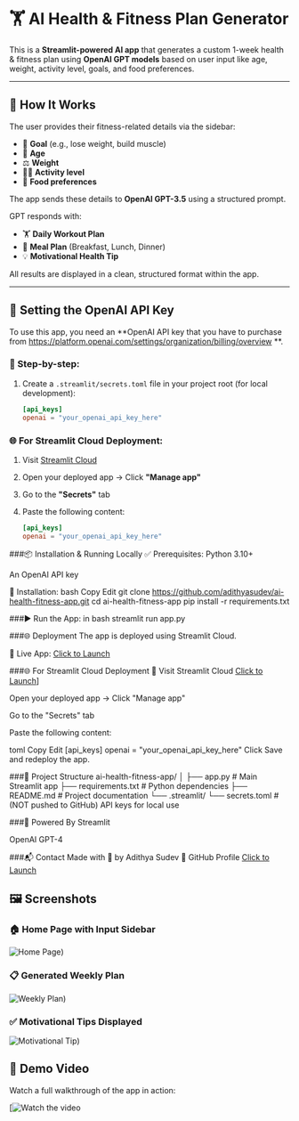 # 🏋️ AI Health & Fitness Plan Generator

This is a **Streamlit-powered AI app** that generates a custom 1-week health & fitness plan using **OpenAI GPT models** based on user input like age, weight, activity level, goals, and food preferences.

---

## 🚀 How It Works

The user provides their fitness-related details via the sidebar:

- 🏁 **Goal** (e.g., lose weight, build muscle)
- 🎂 **Age**
- ⚖️ **Weight**
- 🏃‍♂️ **Activity level**
- 🍴 **Food preferences**

The app sends these details to **OpenAI GPT-3.5** using a structured prompt.

GPT responds with:

- 🏋️ **Daily Workout Plan**
- 🍱 **Meal Plan** (Breakfast, Lunch, Dinner)
- 💡 **Motivational Health Tip**

All results are displayed in a clean, structured format within the app.

---

## 🔑 Setting the OpenAI API Key

To use this app, you need an **OpenAI API key that you have to purchase from https://platform.openai.com/settings/organization/billing/overview **.

### 🔐 Step-by-step:

1. Create a `.streamlit/secrets.toml` file in your project root (for local development):
   ```toml
   [api_keys]
   openai = "your_openai_api_key_here"
### 🌐 For Streamlit Cloud Deployment:

1. Visit [Streamlit Cloud](https://streamlit.io)
2. Open your deployed app → Click **"Manage app"**
3. Go to the **"Secrets"** tab
4. Paste the following content:

   ```toml
   [api_keys]
   openai = "your_openai_api_key_here"
   
###📦 Installation & Running Locally
✅ Prerequisites:
Python 3.10+

An OpenAI API key

🔧 Installation:
bash
Copy
Edit
git clone https://github.com/adithyasudev/ai-health-fitness-app.git
cd ai-health-fitness-app
pip install -r requirements.txt

###▶️ Run the App:
in bash
streamlit run app.py

###🌐 Deployment
The app is deployed using Streamlit Cloud.

🔗 Live App: [Click to Launch](https://ai-health-fitness-app-awuowcwhtjbviax9d739ky.streamlit.app/)

###🌐 For Streamlit Cloud Deployment
🔗 Visit Streamlit Cloud  [Click to Launch](https://streamlit.io/)]

Open your deployed app → Click "Manage app"

Go to the "Secrets" tab

Paste the following content:

toml
Copy
Edit
[api_keys]
openai = "your_openai_api_key_here"
Click Save and redeploy the app.

###📁 Project Structure
ai-health-fitness-app/
│
├── app.py                  # Main Streamlit app
├── requirements.txt        # Python dependencies
├── README.md               # Project documentation
└── .streamlit/
    └── secrets.toml        # (NOT pushed to GitHub) API keys for local use

###🧠 Powered By
Streamlit

OpenAI GPT-4

###📬 Contact
Made with 💪 by Adithya Sudev
🔗 GitHub Profile [Click to Launch]((https://github.com/adithyasudev))

## 🖼️ Screenshots

### 🏠 Home Page with Input Sidebar
![Home Page](https://ibb.co/hrddLwv))

### 📋 Generated Weekly Plan
![Weekly Plan](https://ibb.co/TqxD36Mr))

### ✅ Motivational Tips Displayed
![Motivational Tip](https://ibb.co/gMm6T3tz))

## 🎥 Demo Video

Watch a full walkthrough of the app in action:

[![Watch the video]((https://vimeo.com/1102866319?share=copy))










